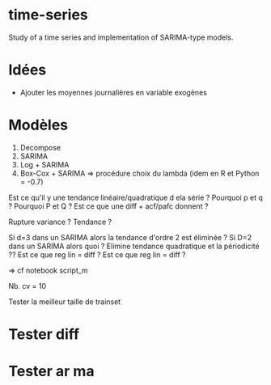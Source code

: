# time-series
Study of a time series and implementation of SARIMA-type models.

# Idées
- Ajouter les moyennes journalières en variable exogènes
# Modèles

1. Decompose
2. SARIMA
3. Log + SARIMA
4. Box-Cox + SARIMA => procédure choix du lambda (idem en R et Python = -0.7)

Est ce qu'il y une tendance linéaire/quadratique d ela série ?
Pourquoi p et q ?
Pourquoi P et Q ? Est ce que une diff + acf/pafc donnent  ?

Rupture variance ? Tendance ?

Si d=3 dans un SARIMA alors la tendance d'ordre 2 est éliminée ?
Si D=2 dans un SARIMA alors quoi ? Elimine tendance quadratique et la périodicité ??
Est ce que reg lin = diff ?
Est ce que reg lin = diff ?

=> cf notebook script_m

Nb. cv = 10

Tester la meilleur taille de trainset

# Tester diff

# Tester ar ma

# 
